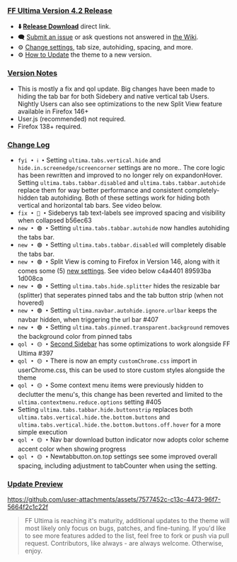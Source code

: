 ### <ins> FF Ultima Version 4.2 Release
- **⬇️ [Release Download](https://github.com/soulhotel/FF-ULTIMA/releases/download/4.2/ffultima4.2.zip)** direct link.<!--- **⬇️ [Source Download](https://github.com/soulhotel/FF-ULTIMA/archive/refs/heads/main.zip)** direct link.-->
- 🗨️ [Submit an issue](https://github.com/soulhotel/FF-ULTIMA/issues/new/choose) or ask questions not answered in [the Wiki](https://ff-ultima.github.io/docs/getting-started).
- ⚙️ [Change settings](https://ff-ultima.github.io/docs/category/settings), tab size, autohiding, spacing, and more.
- ⚙️ [How to Update](https://ff-ultima.github.io/docs/how-to/how-to-update) the theme to a new version.
  
### <ins> Version Notes
- This is mostly a fix and qol update. Big changes have been made to hiding the tab bar for both Sidebery and native vertical tab Users. Nightly Users can also see optimizations to the new Split View feature available in Firefox 146+
- User.js (recommended) not required.
- Firefox 138+ required.
<!--
- User.js required. 
- User.js not required.
- User.js (recommended) not required. 
-->

### <ins> Change Log
- `fyi • ℹ️ •` Setting `ultima.tabs.vertical.hide` and `hide.in.screenedge/screencorner` settings are no more.. The core logic has been rewritten and improved to no longer rely on expandonHover. Setting `ultima.tabs.tabbar.disabled` and `ultima.tabs.tabbar.autohide` replace them for way better performance and consistent completely-hidden tab autohiding. Both of these settings work for hiding both vertical and horizontal tab bars. See video below.
- `fix • 🔴 •` Sideberys tab text-labels see improved spacing and visibility when collapsed b56ec63
- `new • 🟢 •` Setting `ultima.tabs.tabbar.autohide` now handles autohiding the tabs bar.
- `new • 🟢 •` Setting `ultima.tabs.tabbar.disabled` will completely disable the tabs bar.
- `new • 🟢 •` Split View is coming to Firefox in Version 146, along with it comes some (5) [new settings](https://ff-ultima.github.io/docs/settings/all/tab-settings#ultimatabssplitviewcontentoutline). See video below c4a4401 89593ba 1d008ca
- `new • 🟢 •` Setting `ultima.tabs.hide.splitter` hides the resizable bar (splitter) that seperates pinned tabs and the tab button strip (when not hovered)
- `new • 🟢 •` Setting `ultima.navbar.autohide.ignore.urlbar` keeps the navbar hidden, when triggering the url bar #407
- `new • 🟢 •` Setting `ultima.tabs.pinned.transparent.background` removes the background color from pinned tabs
- `qol • 🟡 •` [Second Sidebar](https://github.com/aminought/firefox-second-sidebar) has some optimizations to work alongside FF Ultima #397
- `qol • 🟡 •` There is now an empty `customChrome.css` import in userChrome.css, this can be used to store custom styles alongside the theme
- `qol • 🟡 •` Some context menu items were previously hidden to declutter the menu's, this change has been reverted and limited to the `ultima.contextmenu.reduce.options` setting #405
- Setting `ultima.tabs.tabbar.hide.buttonstrip` replaces both `ultima.tabs.vertical.hide.the.bottom.buttons` and `ultima.tabs.vertical.hide.the.bottom.buttons.off.hover` for a more simple execution
- `qol • 🟡 •` Nav bar download button indicator now adopts color scheme accent color when showing progress
- `qol • 🟡 •` Newtabbutton.on.top settings see some improved overall spacing, including adjustment to tabCounter when using the setting.

### <ins> Update Preview

https://github.com/user-attachments/assets/7577452c-c13c-4473-96f7-5664f2c1c22f

> FF Ultima is reaching it's maturity, additional updates to the theme will most likely only focus on bugs, patches, and fine-tuning. If you'd like to see more features added to the list, feel free to fork or push via pull request. Contributors, like always - are always welcome. Otherwise, enjoy.
